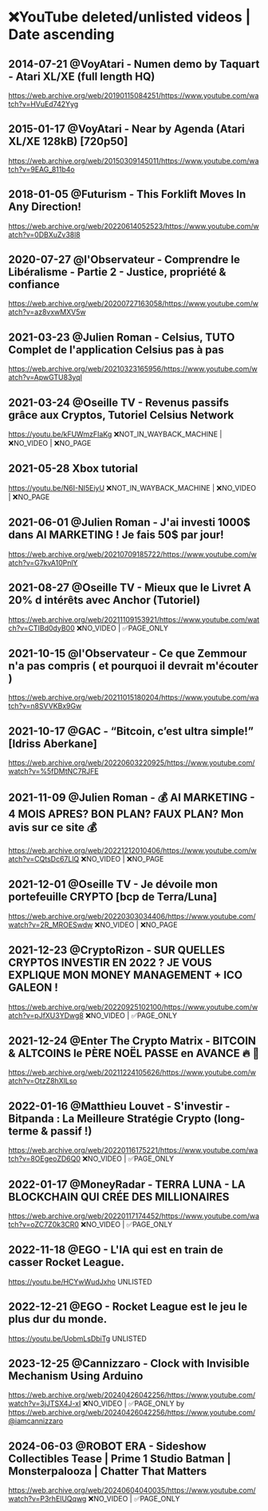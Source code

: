 # ❌YouTube deleted/unlisted videos | Date ascending

## 2014-07-21 @VoyAtari - Numen demo by Taquart - Atari XL/XE (full length HQ)

https://web.archive.org/web/20190115084251/https://www.youtube.com/watch?v=HVuEd742Yyg

## 2015-01-17 @VoyAtari - Near by Agenda (Atari XL/XE 128kB) [720p50]

https://web.archive.org/web/20150309145011/https://www.youtube.com/watch?v=9EAG_811b4o

## 2018-01-05 @Futurism - This Forklift Moves In Any Direction!

https://web.archive.org/web/20220614052523/https://www.youtube.com/watch?v=0DBXuZv38l8

## 2020-07-27 @l'Observateur - Comprendre le Libéralisme - Partie 2 - Justice, propriété & confiance

https://web.archive.org/web/20200727163058/https://www.youtube.com/watch?v=az8vxwMXV5w

## 2021-03-23 @Julien Roman - Celsius, TUTO Complet de l'application Celsius pas à pas

https://web.archive.org/web/20210323165956/https://www.youtube.com/watch?v=ApwGTU83yqI

## 2021-03-24 @Oseille TV - Revenus passifs grâce aux Cryptos, Tutoriel Celsius Network

https://youtu.be/kFUWmzFIaKg ❌NOT_IN_WAYBACK_MACHINE | ❌NO_VIDEO | ❌NO_PAGE

## 2021-05-28 Xbox tutorial

https://youtu.be/N6I-NI5EiyU ❌NOT_IN_WAYBACK_MACHINE | ❌NO_VIDEO | ❌NO_PAGE

## 2021-06-01 @Julien Roman - J'ai investi 1000$ dans AI MARKETING ! Je fais 50$ par jour!

https://web.archive.org/web/20210709185722/https://www.youtube.com/watch?v=G7kvA10PnlY

## 2021-08-27 @Oseille TV - Mieux que le Livret A 20% d intérêts avec Anchor (Tutoriel)

https://web.archive.org/web/20211109153921/https://www.youtube.com/watch?v=CTIBd0dyB00 ❌NO_VIDEO | ✅PAGE_ONLY

## 2021-10-15 @l'Observateur - Ce que Zemmour n'a pas compris ( et pourquoi il devrait m'écouter )

https://web.archive.org/web/20211015180204/https://www.youtube.com/watch?v=n8SVVKBx9Gw

## 2021-10-17 @GAC - “Bitcoin, c’est ultra simple!” [Idriss Aberkane]

https://web.archive.org/web/20220603220925/https://www.youtube.com/watch?v=%5fDMtNC7RJFE

## 2021-11-09 @Julien Roman - 💰 AI MARKETING - 4 MOIS APRES? BON PLAN? FAUX PLAN? Mon avis sur ce site 💰

https://web.archive.org/web/20221212010406/https://www.youtube.com/watch?v=CQtsDc67LlQ ❌NO_VIDEO | ❌NO_PAGE

## 2021-12-01 @Oseille TV - Je dévoile mon portefeuille CRYPTO [bcp de Terra/Luna]

https://web.archive.org/web/20220303034406/https://www.youtube.com/watch?v=2R_MROESwdw ❌NO_VIDEO | ❌NO_PAGE

## 2021-12-23 @CryptoRizon - SUR QUELLES CRYPTOS INVESTIR EN 2022 ? JE VOUS EXPLIQUE MON MONEY MANAGEMENT + ICO GALEON !

https://web.archive.org/web/20220925102100/https://www.youtube.com/watch?v=pJfXU3YDwg8 ❌NO_VIDEO | ✅PAGE_ONLY

## 2021-12-24 @Enter The Crypto Matrix - BITCOIN & ALTCOINS le PÈRE NOËL PASSE en AVANCE 🔥 🚀

https://web.archive.org/web/20211224105626/https://www.youtube.com/watch?v=OtzZ8hXlLso

## 2022-01-16 @Matthieu Louvet - S'investir - Bitpanda : La Meilleure Stratégie Crypto (long-terme & passif !)

https://web.archive.org/web/20220116175221/https://www.youtube.com/watch?v=8OEgeoZD6Q0 ❌NO_VIDEO | ✅PAGE_ONLY

## 2022-01-17 @MoneyRadar - TERRA LUNA - LA BLOCKCHAIN QUI CRÉE DES MILLIONAIRES

https://web.archive.org/web/20220117174452/https://www.youtube.com/watch?v=oZC7Z0k3CR0 ❌NO_VIDEO | ✅PAGE_ONLY

## 2022-11-18 @EGO - L'IA qui est en train de casser Rocket League.

https://youtu.be/HCYwWudJxho UNLISTED

## 2022-12-21 @EGO - Rocket League est le jeu le plus dur du monde.

https://youtu.be/UobmLsDbiTg UNLISTED

## 2023-12-25 @Cannizzaro - Clock with Invisible Mechanism Using Arduino

https://web.archive.org/web/20240426042256/https://www.youtube.com/watch?v=3jJTSX4J-xI ❌NO_VIDEO | ✅PAGE_ONLY
by https://web.archive.org/web/20240426042256/https://www.youtube.com/@iamcannizzaro

## 2024-06-03 @ROBOT ERA - Sideshow Collectibles Tease | Prime 1 Studio Batman | Monsterpalooza | Chatter That Matters

https://web.archive.org/web/20240604040035/https://www.youtube.com/watch?v=P3rhElUQqwg ❌NO_VIDEO | ✅PAGE_ONLY
